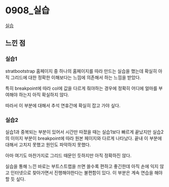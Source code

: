 # 0908_실습



[실습](./실습/day_9)



## 느낀 점

### 실습1

stratbootstrap 홈페이지 중 하나의 홈페이지를 따라 만드는 실습을 했는데 확실히 아직 그리드에 대한 정확한 이해보다는 느낌에 의존해서 하는 느낌을 받았다.



특히 breakpoint에 따라 col에 값을 다르게 줘야하는 경우에 정확히 어디에 얼마를 부여해야 하는지 아직 확실하지 않다. 



따라서 이 부분에 대해서 추석 연휴간에 확실히 잡고 가야 싶다.





### 실습2

실습1과 중복되는 부분이 있어서 시간만 따졌을 때는 실습1보다 빠르게 끝났지만 실습2의 이미지 부분이 breakpoint에 따라 원본 페이지와 다르게 나타났다. 끝내 이 부분에 대해서 고치지 못했고 원인도 파악하지 못했다.



아마 여기도 마찬가지로 그리드 때문인 듯하지만 아직 정확하진 않다.



실습을 통해 느낀 바로는 부트스트랩을 쓰면 쓸수록 편하고 좋긴한데 아직 손에 익지 않고 인터넷으로 찾아가면서 진행해야한다는 불편함이 있다. 이 부분은 계속 연습을 해야 할 듯 싶다.
